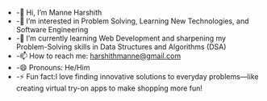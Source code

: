 - -👋 Hi, I’m Manne Harshith
- -👀 I’m interested in Problem Solving, Learning New Technologies, and Software Engineering
- -🌱 I’m currently learning Web Development and sharpening my Problem-Solving skills in Data Structures and Algorithms (DSA)
- -📫 How to reach me: harshithmanne@gmail.com
- -😄 Pronouns: He/Him
- -⚡ Fun fact:I love finding innovative solutions to everyday problems—like creating virtual try-on apps to make shopping more fun!
